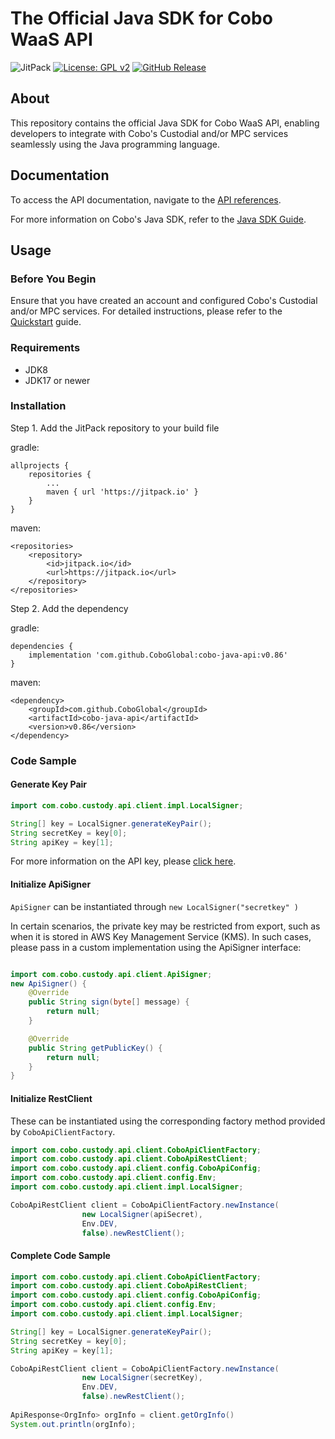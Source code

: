 # The Official Java SDK for Cobo WaaS API

![JitPack](https://jitpack.io/v/CoboGlobal/cobo-java-api.svg)
[![License: GPL v2](https://img.shields.io/badge/License-GPL_v2-blue.svg)](https://www.gnu.org/licenses/old-licenses/gpl-2.0.en.html)
[![GitHub Release](https://img.shields.io/github/release/CoboGlobal/cobo-java-api.svg?style=flat)]()

## About
This repository contains the official Java SDK for Cobo WaaS API, enabling developers to integrate with Cobo's Custodial and/or MPC services seamlessly using the Java programming language.

## Documentation
To access the API documentation, navigate to the [API references](https://www.cobo.com/developers/api-references/overview/).

For more information on Cobo's Java SDK, refer to the [Java SDK Guide](https://www.cobo.com/developers/sdks-and-tools/sdks/waas/java).

## Usage

### Before You Begin
Ensure that you have created an account and configured Cobo's Custodial and/or MPC services. 
For detailed instructions, please refer to the [Quickstart](https://www.cobo.com/developers/get-started/overview/quickstart) guide.

### Requirements
- JDK8 
- JDK17 or newer

### Installation
Step 1. Add the JitPack repository to your build file

gradle:

```
allprojects {
    repositories {
        ...
        maven { url 'https://jitpack.io' }
    }
}
```

maven:

```
<repositories>
    <repository>
        <id>jitpack.io</id>
        <url>https://jitpack.io</url>
    </repository>
</repositories>
```

Step 2. Add the dependency

gradle:

```
dependencies {
    implementation 'com.github.CoboGlobal:cobo-java-api:v0.86'
}
```

maven:

```
<dependency>
    <groupId>com.github.CoboGlobal</groupId>
    <artifactId>cobo-java-api</artifactId>
    <version>v0.86</version>
</dependency>
```

### Code Sample
#### Generate Key Pair
```java
import com.cobo.custody.api.client.impl.LocalSigner;

String[] key = LocalSigner.generateKeyPair();
String secretKey = key[0];
String apiKey = key[1];
```
For more information on the API key, please [click here](https://www.cobo.com/developers/api-references/overview/authentication).

#### Initialize ApiSigner
`ApiSigner` can be instantiated through `new LocalSigner("secretkey" )`


In certain scenarios, the private key may be restricted from export, such as when it is stored in AWS Key Management Service (KMS). 
In such cases, please pass in a custom implementation using the ApiSigner interface:
```java

import com.cobo.custody.api.client.ApiSigner;
new ApiSigner() {
    @Override
    public String sign(byte[] message) {
        return null;
    }

    @Override
    public String getPublicKey() {
        return null;
    }
}
```

#### Initialize RestClient
These can be instantiated using the corresponding factory method provided by `CoboApiClientFactory`.

```java
import com.cobo.custody.api.client.CoboApiClientFactory;
import com.cobo.custody.api.client.CoboApiRestClient;
import com.cobo.custody.api.client.config.CoboApiConfig;
import com.cobo.custody.api.client.config.Env;
import com.cobo.custody.api.client.impl.LocalSigner;

CoboApiRestClient client = CoboApiClientFactory.newInstance(
                new LocalSigner(apiSecret),
                Env.DEV,
                false).newRestClient();
```

#### Complete Code Sample
```java
import com.cobo.custody.api.client.CoboApiClientFactory;
import com.cobo.custody.api.client.CoboApiRestClient;
import com.cobo.custody.api.client.config.CoboApiConfig;
import com.cobo.custody.api.client.config.Env;
import com.cobo.custody.api.client.impl.LocalSigner;

String[] key = LocalSigner.generateKeyPair();
String secretKey = key[0];
String apiKey = key[1];

CoboApiRestClient client = CoboApiClientFactory.newInstance(
                new LocalSigner(secretKey),
                Env.DEV,
                false).newRestClient();
                
ApiResponse<OrgInfo> orgInfo = client.getOrgInfo()
System.out.println(orgInfo);
```